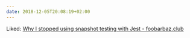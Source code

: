 ```yaml
---
date: 2018-12-05T20:08:19+02:00
---
```


Liked: [Why I stopped using snapshot testing with Jest - foobarbaz.club](http://foobarbaz.club/why-i-stopped-using-snapshot-testing-with-jest/)
